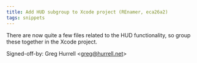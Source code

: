 ```yaml
---
title: Add HUD subgroup to Xcode project (REnamer, eca26a2)
tags: snippets
---
```


There are now quite a few files related to the HUD functionality, so group these together in the Xcode project.

Signed-off-by: Greg Hurrell &lt;greg@hurrell.net&gt;
